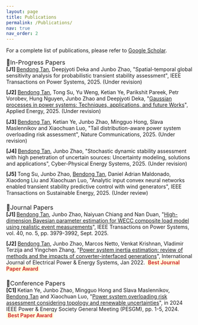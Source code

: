 ```yaml
---
layout: page
title: Publications
permalink: /Publications/
nav: true
nav_order: 2
---
```


<!-- ==================== CSS ==================== -->
<style>
/* -------------------- Section Titles -------------------- */
.section-title {
    color: inherit; /* Use default text color */
    font-weight: normal; /* Remove bold */
    padding: 0; /* Remove background padding */
    border-radius: 0; /* Remove rounded corners */
    display: inline; /* Inline display */
    margin-bottom: 0.8em; /* Space below the title */
}

/* -------------------- Blue line under h4 -------------------- */
h4 {
    border-bottom: 3px solid #007BFF; /* Blue thick line */
    padding-bottom: 0.3em; /* Space between title and line */
    margin-bottom: 0.8em; /* Space below line before content */
    width: 100%; /* Line spans full width */
    display: block; /* Ensure block behavior */
}

/* -------------------- General publication list styling -------------------- */
.publications {
    list-style: none; /* Remove default bullets */
    padding-left: 0; /* Remove default padding */
    margin-bottom: 1.5em; /* Space below the list */
}

/* -------------------- Highlight author's name -------------------- */
.author-highlight {
    font-weight: normal; /* Remove bold */
    text-decoration: underline; /* Underline the name */
}

/* -------------------- Journal Papers Auto-numbering [J*] -------------------- */
.journal-publications {
    counter-reset: journal-counter;
}
.journal-publications li::before {
    counter-increment: journal-counter;
    content: "[J" counter(journal-counter) "] ";
    font-weight: bold;
}

/* -------------------- Conference Papers Auto-numbering [C*] -------------------- */
.conference-publications {
    counter-reset: conf-counter;
}
.conference-publications li::before {
    counter-increment: conf-counter;
    content: "[C" counter(conf-counter) "] ";
    font-weight: bold;
}

/* -------------------- Spacing between publication entries -------------------- */
.publications li {
    margin-bottom: 0.8em;
}

/* -------------------- Highlight Best Paper Award -------------------- */
.highlight {
    background-color: #FFFFE0; /* Light yellow background */
    color: #D32F2F; /* Red text */
    font-weight: bold;
    padding: 0.1em 0.3em; /* Padding around text */
    border-radius: 3px; /* Rounded corners */
}
</style>

<!-- ==================== HTML ==================== -->

For a complete list of publications, please refer to 
<a href="https://scholar.google.com/citations?user=FdEP8xgAAAAJ&hl=en">Google Scholar</a>.

<!-- -------------------- In-Progress Papers -------------------- -->
<h3 class="section-title">📝In-Progress Papers</h3>
<div class="journal-publications publications">
    <li>
        <span class="author-highlight">Bendong Tan</span>, Deepjyoti Deka and Junbo Zhao, 
        "Spatial-temporal global sensitivity analysis for probabilistic transient stability assessment", 
        <span class="journal-name">IEEE Transactions on Power Systems</span>, 2025. (Under revision)
    </li>
    <li>
        <span class="author-highlight">Bendong Tan</span>, Tong Su, Yu Weng, Ketian Ye, Parikshit Pareek, 
        Petr Vorobev, Hung Nguyen, Junbo Zhao and Deepjyoti Deka, 
        "<a href="https://arxiv.org/abs/2505.15950">Gaussian processes in power systems: Techniques, applications, and future Works</a>", 
        <span class="journal-name">Applied Energy</span>, 2025. (Under revision)
    </li>
    <li>
        <span class="author-highlight">Bendong Tan</span>, Ketian Ye, Junbo Zhao, Mingguo Hong, Slava Maslennikov and Xiaochuan Luo, 
        "Tail distribution-aware power system overloading risk assessment", 
        <span class="journal-name">Nature Communications</span>, 2025. (Under revision)
    </li>
    <li>
        <span class="author-highlight">Bendong Tan</span>, Junbo Zhao, 
        "Stochastic dynamic stability assessment with high penetration of uncertain sources: Uncertainty modeling, solutions and applications", 
        <span class="journal-name">Cyber-Physical Energy Systems</span>, 2025. (Under revision)
    </li>
    <li>
        Tong Su, Junbo Zhao, <span class="author-highlight">Bendong Tan</span>, Daniel Adrian Maldonado, Xiaodong Liu and Xiaochuan Luo, 
        "Analytic input convex neural networks enabled transient stability predictive control with wind generators", 
        <span class="journal-name">IEEE Transactions on Sustainable Energy</span>, 2025. (Under review)
    </li>
</div>

<!-- -------------------- Journal Papers -------------------- -->
<h3 class="section-title">📝Journal Papers</h3>
<div class="journal-publications publications">
    <li>
        <span class="author-highlight">Bendong Tan</span>, Junbo Zhao, Naiyuan Chiang and Nan Duan, 
        "<a href="https://ieeexplore.ieee.org/document/10892022">High-dimension Bayesian parameter estimation for WECC composite load model using realistic event measurements</a>", 
        <span class="journal-name">IEEE Transactions on Power Systems</span>, vol. 40, no. 5, pp. 3979-3992, Sept. 2025.
    </li>
    <!-- … more papers … -->
    <li>
        <span class="author-highlight">Bendong Tan</span>, Junbo Zhao, Marcos Netto, Venkat Krishnan, Vladimir Terzija and Yingchen Zhang, 
        "<a href="https://www.sciencedirect.com/science/article/pii/S0142061521006013">Power system inertia estimation: review of methods and the impacts of converter-interfaced generations</a>", 
        <span class="journal-name">International Journal of Electrical Power & Energy Systems</span>, Jan 2022. 
        <span class="highlight">Best Journal Paper Award</span>
    </li>
</div>

<!-- -------------------- Conference Papers -------------------- -->
<h3 class="section-title">📝Conference Papers</h3>
<div class="conference-publications publications">
    <li>
        Ketian Ye, Junbo Zhao, Mingguo Hong and Slava Maslennikov, <span class="author-highlight">Bendong Tan</span> and Xiaochuan Luo, 
        "<a href="https://ieeexplore.ieee.org/document/10688568">Power system overloading risk assessment considering topology and renewable uncertainties</a>", 
        in <span class="journal-name">2024 IEEE Power & Energy Society General Meeting (PESGM)</span>, pp. 1-5, 2024. 
        <span class="highlight">Best Paper Award</span>
    </li>
    <!-- … more papers … -->
</div>




